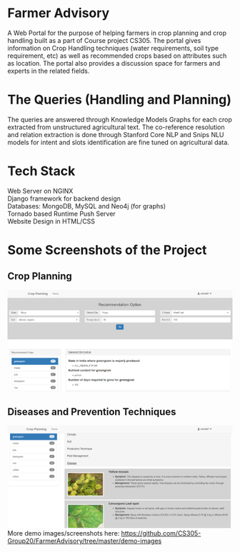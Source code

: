 # Farmer Advisory
A  Web Portal for the purpose of helping farmers in crop planning and crop handling built as a part of Course project CS305.
The portal gives information on Crop Handling techniques (water requirements, soil type requirement, etc) as well as recommended crops based on attributes such as location. The portal also provides a discussion space for farmers and experts in the related fields.
# The Queries (Handling and Planning)
The queries are answered through Knowledge Models Graphs for each crop extracted from unstructured agricultural text. The co-reference resolution and relation extraction is done through Stanford Core NLP and Snips NLU models for intent and slots identification are fine tuned on agricultural data.
# Tech Stack
Web Server on NGINX <br>
Django framework for backend design <br>
Databases: MongoDB, MySQL and Neo4j (for graphs) <br>
Tornado based Runtime Push Server <br>
Website Design in HTML/CSS <br>
# Some Screenshots of the Project
## Crop Planning
![](demo-images/CropRecommendation.png)

## Diseases and Prevention Techniques
![](demo-images/Disease.png)
More demo images/screenshots here: https://github.com/CS305-Group20/FarmerAdvisory/tree/master/demo-images

